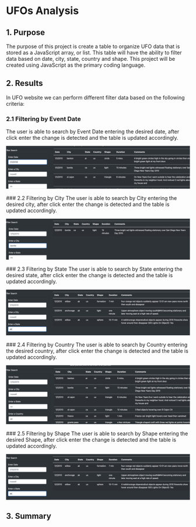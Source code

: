 # UFOs Analysis

## 1. Purpose
The purpose of this project is create a table to organize UFO data that is stored as a JavaScript array, or list. This table will have the ability to filter data based on date, city, state, country and shape. This project will be created using JavaScript as the primary coding language.

## 2. Results
In UFO website we can perform different filter data based on the following criteria:
### 2.1 Filtering by Event Date
The user is able to search by Event Date entering the desired date, after click enter the change is detected and the table is updated accordingly.
<p align="center">
  <img  src="/Resources/Filter_date.png">
</p>
### 2.2 Filtering by City
The user is able to search by City entering the desired city, after click enter the change is detected and the table is updated accordingly.
<p align="center">
  <img  src="/Resources/Filter_City.png">
</p>
### 2.3 Filtering by State
The user is able to search by State entering the desired state, after click enter the change is detected and the table is updated accordingly.
<p align="center">
  <img  src="/Resources/Filter_State.png">
</p>
### 2.4 Filtering by Country
The user is able to search by Country entering the desired country, after click enter the change is detected and the table is updated accordingly.
<p align="center">
  <img  src="/Resources/Filter_Country.png">
</p>
### 2.5 Filtering by Shape
The user is able to search by Shape entering the desired Shape, after click enter the change is detected and the table is updated accordingly.
<p align="center">
  <img  src="/Resources/Filter_State.png">
</p>

## 3. Summary


